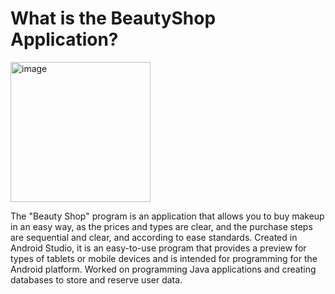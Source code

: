 # What is the BeautyShop Application?

<img width="224" alt="image" src="https://user-images.githubusercontent.com/53663892/211312893-03584ca5-dc19-4a6d-8f63-702a75616022.png">


The "Beauty Shop" program is an application that allows you to buy makeup in an easy way, as the prices and types are clear, and the purchase steps are sequential and clear, and according to ease standards.
Created in Android Studio, it is an easy-to-use program that provides a preview for types of tablets or mobile devices and is intended for programming for the Android platform.
Worked on programming Java applications and creating databases to store and reserve user data.
